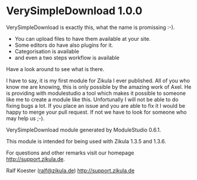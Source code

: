 VerySimpleDownload 1.0.0
===========================

VerySimpleDownload is exactly this, what the name is promissing :-). 
* You can upload files to have them available at your site. 
* Some editors do have also plugins for it. 
* Categorisation is available
* and even a two steps workflow is available

Have a look around to see what is there.

I have to say, it is my first module for Zikula I ever published. All of you who know me are knowing, this is only possible by the amazing work of Axel. He is providing with modulestudio a tool which makes it possible to someone like me to create a module like this. Unfortunally I will not be able to do fixing bugs a lot. If you place an issue and you are able to fix it I would be happy to merge your pull request. If not we have to look for someone who may help us ;-).

VerySimpleDownload module generated by ModuleStudio 0.6.1.

This module is intended for being used with Zikula 1.3.5 and 1.3.6.

For questions and other remarks visit our homepage http://support.zikula.de.

Ralf Koester (ralf@zikula.de)
http://support.zikula.de
